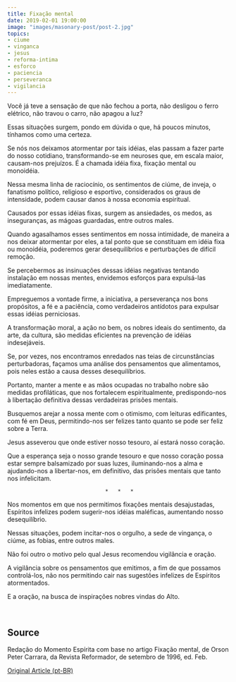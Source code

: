 ```yaml
---
title: Fixação mental
date: 2019-02-01 19:00:00
image: "images/masonary-post/post-2.jpg"
topics: 
- ciume
- vinganca
- jesus
- reforma-intima
- esforco
- paciencia
- perseveranca
- vigilancia
---
```



Você já teve a sensação de que não fechou a porta, não desligou o ferro
elétrico, não travou o carro, não apagou a luz?

Essas situações surgem, pondo em dúvida o que, há poucos minutos, tínhamos como
uma certeza.

Se nós nos deixamos atormentar por tais idéias, elas passam a fazer parte do
nosso cotidiano, transformando-se em neuroses que, em escala maior, causam-nos
prejuízos. É a chamada idéia fixa, fixação mental ou monoidéia.

Nessa mesma linha de raciocínio, os sentimentos de ciúme, de inveja, o
fanatismo político, religioso e esportivo, considerados os graus de
intensidade, podem causar danos à nossa economia espiritual.

Causados por essas idéias fixas, surgem as ansiedades, os medos, as
inseguranças, as mágoas guardadas, entre outros males.

Quando agasalhamos esses sentimentos em nossa intimidade, de maneira a nos
deixar atormentar por eles, a tal ponto que se constituam em idéia fixa ou
monoidéia, poderemos gerar desequilíbrios e perturbações de difícil remoção.

Se percebermos as insinuações dessas idéias negativas tentando instalação em
nossas mentes, envidemos esforços para expulsá-las imediatamente.

Empreguemos a vontade firme, a iniciativa, a perseverança nos bons propósitos,
a fé e a paciência, como verdadeiros antídotos para expulsar essas idéias
perniciosas.

A transformação moral, a ação no bem, os nobres ideais do sentimento, da arte,
da cultura, são medidas eficientes na prevenção de idéias indesejáveis.

Se, por vezes, nos encontramos enredados nas teias de circunstâncias
perturbadoras, façamos uma análise dos pensamentos que alimentamos, pois neles
estão a causa desses desequilíbrios.

Portanto, manter a mente e as mãos ocupadas no trabalho nobre são medidas
profiláticas, que nos fortalecem espiritualmente, predispondo-nos à libertação
definitiva dessas verdadeiras prisões mentais.

Busquemos arejar a nossa mente com o otimismo, com leituras edificantes, com fé
em Deus, permitindo-nos ser felizes tanto quanto se pode ser feliz sobre a
Terra.

Jesus asseverou que onde estiver nosso tesouro, aí estará nosso coração.

Que a esperança seja o nosso grande tesouro e que nosso coração possa estar
sempre balsamizado por suas luzes, iluminando-nos a alma e ajudando-nos a
libertar-nos, em definitivo, das prisões mentais que tanto nos infelicitam.

                                   *   *   *

Nos momentos em que nos permitimos fixações mentais desajustadas, Espíritos
infelizes podem sugerir-nos idéias maléficas, aumentando nosso desequilíbrio.

Nessas situações, podem incitar-nos o orgulho, a sede de vingança, o ciúme, as
fobias, entre outros males.

Não foi outro o motivo pelo qual Jesus recomendou vigilância e oração.

A vigilância sobre os pensamentos que emitimos, a fim de que possamos
controlá-los, não nos permitindo cair nas sugestões infelizes de Espíritos
atormentados.

E a oração, na busca de inspirações nobres vindas do Alto.

 
## Source
Redação do Momento Espírita com base no artigo Fixação mental, de Orson Peter
Carrara, da Revista Reformador, de setembro de 1996, ed. Feb.



[Original Article (pt-BR)](http://momento.com.br/pt/ler_texto.php?id=1571)
